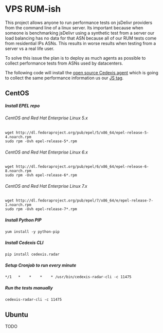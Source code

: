 # VPS RUM-ish

This project allows anyone to run performance tests on jsDelivr providers from the command line of a linux server.
Its important because when someone is benchmarking jsDelivr using a synthetic test from a server our load balancing has no data for that ASN because all of our RUM tests come from residential IPs ASNs. 
This results in worse results when testing from a server vs a real life user.

To solve this issue the plan is to deploy as much agents as possible to collect performance tests from ASNs used by datacenters.


The following code will install the [open source Cedexis agent](https://github.com/cedexis/cedexis.radar) which is going to collect the same performance information us our [JS tag](https://github.com/jsdelivr/jsdelivr#contribute-performance-data).

## CentOS

##### Install EPEL repo
###### CentOS and Red Hat Enterprise Linux 5.x
```
wget http://dl.fedoraproject.org/pub/epel/5/x86_64/epel-release-5-4.noarch.rpm
sudo rpm -Uvh epel-release-5*.rpm
```
###### CentOS and Red Hat Enterprise Linux 6.x
```
wget http://dl.fedoraproject.org/pub/epel/6/x86_64/epel-release-6-8.noarch.rpm
sudo rpm -Uvh epel-release-6*.rpm
```
###### CentOS and Red Hat Enterprise Linux 7.x
```
wget http://dl.fedoraproject.org/pub/epel/7/x86_64/e/epel-release-7-1.noarch.rpm
sudo rpm -Uvh epel-release-7*.rpm
```
##### Install Python PIP
```
yum install -y python-pip
```
##### Install Cedexis CLI
```
pip install cedexis.radar
```

##### Setup Cronjob to run every minute
```
*/1   *    *    *    * /usr/bin/cedexis-radar-cli -c 11475
```

##### Run the tests manually
```
cedexis-radar-cli -c 11475
```

## Ubuntu

TODO
